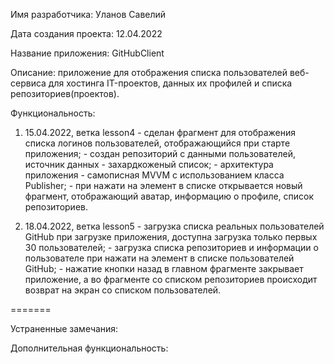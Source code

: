 
Имя разработчика: Уланов Савелий

Дата создания проекта: 12.04.2022

Название приложения: GitHubClient

Описание: приложение для отображения списка пользователей веб-сервиса для хостинга IT-проектов, данных их профилей и списка репозиториев(проектов).

Функциональность:

1.	15.04.2022, ветка lesson4
		- сделан фрагмент для отображения списка логинов пользователей, отображающийся при старте приложения;
		- создан репозиторий с данными пользователей, источник данных - захардкоженый список;
		- архитектура приложения - самописная MVVM с использованием класса Publisher;
		- при нажати на элемент в списке открывается новый фрагмент, отображающий аватар, информацию о профиле, список репозиториев.


2.	18.04.2022, ветка lesson5
		- загрузка списка реальных пользователей GitHub при загрузке приложения, доступна загрузка только первых 30 пользователей;
		- загрузка списка репозиториев и информации о пользователе при нажати на элемент в списке пользователей GitHub;
		- нажатие кнопки назад в главном фрагменте закрывает приложение, а во фрагменте со списком репозиториев происходит возврат на экран со списком пользователей.
 		
=======
		

Устраненные замечания: 

	
Дополнительная функциональность:
